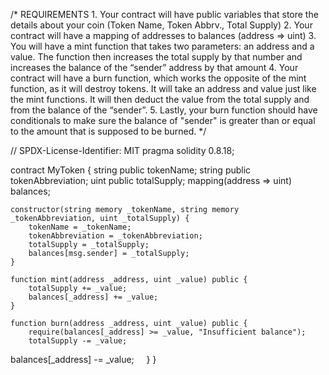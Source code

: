 /*
       REQUIREMENTS
    1. Your contract will have public variables that store the details about your coin (Token Name, Token Abbrv., Total Supply)
    2. Your contract will have a mapping of addresses to balances (address => uint)
    3. You will have a mint function that takes two parameters: an address and a value. 
       The function then increases the total supply by that number and increases the balance 
       of the “sender” address by that amount
    4. Your contract will have a burn function, which works the opposite of the mint function, as it will destroy tokens. 
       It will take an address and value just like the mint functions. It will then deduct the value from the total supply 
       and from the balance of the “sender”.
    5. Lastly, your burn function should have conditionals to make sure the balance of "sender" is greater than or equal 
       to the amount that is supposed to be burned.
*/

// SPDX-License-Identifier: MIT
pragma solidity 0.8.18;

contract MyToken {
    string public tokenName;
 string public tokenAbbreviation;
    uint public totalSupply;
    mapping(address => uint) balances;

    constructor(string memory _tokenName, string memory _tokenAbbreviation, uint _totalSupply) {
        tokenName = _tokenName;
        tokenAbbreviation = _tokenAbbreviation;
        totalSupply = _totalSupply;
        balances[msg.sender] = _totalSupply;
    }

    function mint(address _address, uint _value) public {
        totalSupply += _value;
        balances[_address] += _value;
    }

    function burn(address _address, uint _value) public {
        require(balances[_address] >= _value, "Insufficient balance");
        totalSupply -= _value;
 balances[_address] -= _value;
    }
}
